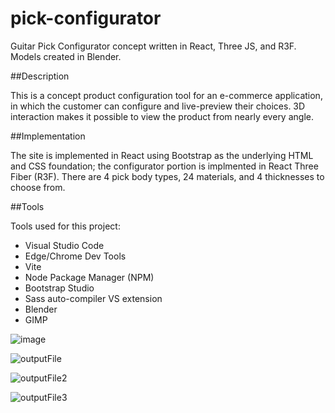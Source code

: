 # pick-configurator
Guitar Pick Configurator concept written in React, Three JS, and R3F. Models created in Blender.

##Description

This is a concept product configuration tool for an e-commerce application, in which the customer can configure and live-preview their choices. 3D interaction makes it possible to view the product from nearly every angle. 

##Implementation

The site is implemented in React using Bootstrap as the underlying HTML and CSS foundation; the configurator portion is implmented in React Three Fiber (R3F). There are 4 pick body types, 24 materials, and 4 thicknesses to choose from. 

##Tools

Tools used for this project:

- Visual Studio Code
- Edge/Chrome Dev Tools
- Vite
- Node Package Manager (NPM)
- Bootstrap Studio
- Sass auto-compiler VS extension
- Blender
- GIMP

![image](https://user-images.githubusercontent.com/112029487/235376708-42560ed0-b447-462b-aa73-ce51689618a7.png)

![outputFile](https://user-images.githubusercontent.com/112029487/235376713-d4f5f942-6c8a-4043-9cf4-ccd16b15fbe6.gif)

![outputFile2](https://user-images.githubusercontent.com/112029487/235376716-16201228-d5be-446d-9a9b-32523d2351ca.gif)

![outputFile3](https://user-images.githubusercontent.com/112029487/235376720-82a133f2-f641-4ea1-bf26-4d3041b7eb28.gif)
